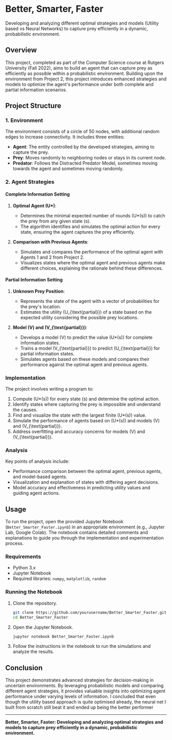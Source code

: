 # Better, Smarter, Faster
Developing and analyzing different optimal strategies and models (Utility based vs Neural Networks) to capture prey efficiently in a dynamic, probabilistic environment.

## Overview

This project, completed as part of the Computer Science course at Rutgers University (Fall 2022), aims to build an agent that can capture prey as efficiently as possible within a probabilistic environment. Building upon the environment from Project 2, this project introduces enhanced strategies and models to optimize the agent's performance under both complete and partial information scenarios.

## Project Structure

### 1. Environment

The environment consists of a circle of 50 nodes, with additional random edges to increase connectivity. It includes three entities:

- **Agent**: The entity controlled by the developed strategies, aiming to capture the prey.
- **Prey**: Moves randomly to neighboring nodes or stays in its current node.
- **Predator**: Follows the Distracted Predator Model, sometimes moving towards the agent and sometimes moving randomly.

### 2. Agent Strategies

#### Complete Information Setting

1. **Optimal Agent (U\*)**:
   - Determines the minimal expected number of rounds (U\*(s)) to catch the prey from any given state \(s\).
   - The algorithm identifies and simulates the optimal action for every state, ensuring the agent captures the prey efficiently.

2. **Comparison with Previous Agents**:
   - Simulates and compares the performance of the optimal agent with Agents 1 and 2 from Project 2.
   - Visualizes states where the optimal agent and previous agents make different choices, explaining the rationale behind these differences.

#### Partial Information Setting

1. **Unknown Prey Position**:
   - Represents the state of the agent with a vector of probabilities for the prey's location.
   - Estimates the utility \(U_{\text{partial}}\) of a state based on the expected utility considering the possible prey locations.

2. **Model \(V\) and \(V_{\text{partial}}\)**:
   - Develops a model \(V\) to predict the value \(U\*(s)\) for complete information states.
   - Trains a model \(V_{\text{partial}}\) to predict \(U_{\text{partial}}\) for partial information states.
   - Simulates agents based on these models and compares their performance against the optimal agent and previous agents.

### Implementation

The project involves writing a program to:

1. Compute \(U\*(s)\) for every state \(s\) and determine the optimal action.
2. Identify states where capturing the prey is impossible and understand the causes.
3. Find and visualize the state with the largest finite \(U\*(s)\) value.
4. Simulate the performance of agents based on \(U\*(s)\) and models \(V\) and \(V_{\text{partial}}\).
5. Address overfitting and accuracy concerns for models \(V\) and \(V_{\text{partial}}\).

### Analysis

Key points of analysis include:

- Performance comparison between the optimal agent, previous agents, and model-based agents.
- Visualization and explanation of states with differing agent decisions.
- Model accuracy and effectiveness in predicting utility values and guiding agent actions.

## Usage

To run the project, open the provided Jupyter Notebook (`Better_Smarter_Faster.ipynb`) in an appropriate environment (e.g., Jupyter Lab, Google Colab). The notebook contains detailed comments and explanations to guide you through the implementation and experimentation process.

### Requirements

- Python 3.x
- Jupyter Notebook
- Required libraries: `numpy`, `matplotlib`, `random`

### Running the Notebook

1. Clone the repository.
   ```bash
   git clone https://github.com/yourusername/Better_Smarter_Faster.git
   cd Better_Smarter_Faster
   ```
2. Open the Jupyter Notebook.
   ```bash
   jupyter notebook Better_Smarter_Faster.ipynb
   ```
3. Follow the instructions in the notebook to run the simulations and analyze the results.

## Conclusion

This project demonstrates advanced strategies for decision-making in uncertain environments. By leveraging probabilistic models and comparing different agent strategies, it provides valuable insights into optimizing agent performance under varying levels of information.
I concluded that even though the utility based approach is quite optimised already, the neural net I built from scratch still beat it and ended up being the better performer


---

**Better, Smarter, Faster: Developing and analyzing optimal strategies and models to capture prey efficiently in a dynamic, probabilistic environment.**
